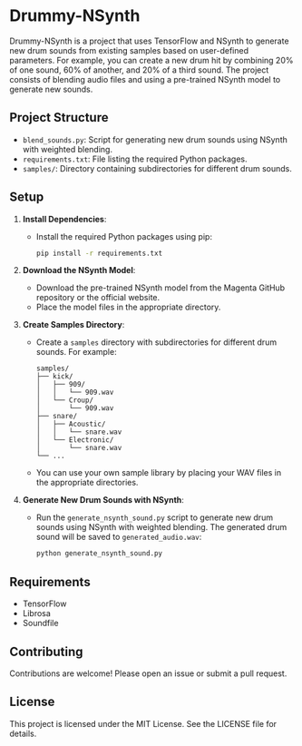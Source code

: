 # Drummy-NSynth

Drummy-NSynth is a project that uses TensorFlow and NSynth to generate new drum sounds from existing samples based on user-defined parameters. For example, you can create a new drum hit by combining 20% of one sound, 60% of another, and 20% of a third sound. The project consists of blending audio files and using a pre-trained NSynth model to generate new sounds.

## Project Structure

- `blend_sounds.py`: Script for generating new drum sounds using NSynth with weighted blending.
- `requirements.txt`: File listing the required Python packages.
- `samples/`: Directory containing subdirectories for different drum sounds.

## Setup

1. **Install Dependencies**:
   - Install the required Python packages using pip:
     ```sh
     pip install -r requirements.txt
     ```

2. **Download the NSynth Model**:
   - Download the pre-trained NSynth model from the Magenta GitHub repository or the official website.
   - Place the model files in the appropriate directory.

3. **Create Samples Directory**:
   - Create a `samples` directory with subdirectories for different drum sounds. For example:
     ```
     samples/
     ├── kick/
     │   ├── 909/
     │   │   └── 909.wav
     │   └── Croup/
     │       └── 909.wav
     ├── snare/
     │   ├── Acoustic/
     │   │   └── snare.wav
     │   └── Electronic/
     │       └── snare.wav
     └── ...
     ```
   - You can use your own sample library by placing your WAV files in the appropriate directories.

4. **Generate New Drum Sounds with NSynth**:
   - Run the `generate_nsynth_sound.py` script to generate new drum sounds using NSynth with weighted blending. The generated drum sound will be saved to `generated_audio.wav`:
     ```sh
     python generate_nsynth_sound.py
     ```

## Requirements

- TensorFlow
- Librosa
- Soundfile

## Contributing

Contributions are welcome! Please open an issue or submit a pull request.

## License

This project is licensed under the MIT License. See the LICENSE file for details.